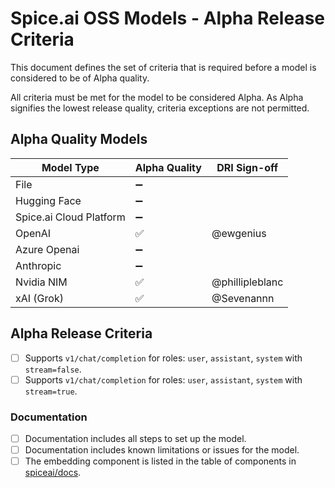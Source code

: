 # Spice.ai OSS Models - Alpha Release Criteria

This document defines the set of criteria that is required before a model is considered to be of Alpha quality.

All criteria must be met for the model to be considered Alpha. As Alpha signifies the lowest release quality, criteria exceptions are not permitted.

## Alpha Quality Models

| Model Type              | Alpha Quality | DRI Sign-off    |
| ----------------------- | ------------- | --------------- |
| File                    | ➖            |                 |
| Hugging Face            | ➖            |                 |
| Spice.ai Cloud Platform | ➖            |                 |
| OpenAI                  | ✅            | @ewgenius       |
| Azure Openai            | ➖            |                 |
| Anthropic               | ➖            |                 |
| Nvidia NIM              | ✅            | @phillipleblanc |
| xAI (Grok)              | ✅            | @Sevenannn      |

## Alpha Release Criteria

- [ ] Supports `v1/chat/completion` for roles: `user`, `assistant`, `system` with `stream=false`.
- [ ] Supports `v1/chat/completion` for roles: `user`, `assistant`, `system` with `stream=true`.

### Documentation

- [ ] Documentation includes all steps to set  up the model.
- [ ] Documentation includes known limitations or issues for the model.
- [ ] The embedding component is listed in the table of components in [spiceai/docs](https://github.com/spiceai/docs).
